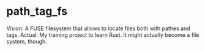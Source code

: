 # path_tag_fs
Vision: A FUSE filesystem that allows to locate files both with pathes and tags. 
Actual: My training project to learn Rust. It might actually become a file system, though.
